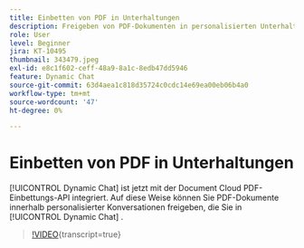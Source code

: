 ```yaml
---
title: Einbetten von PDF in Unterhaltungen
description: Freigeben von PDF-Dokumenten in personalisierten Unterhaltungen, die Sie in Dynamic Chat entwerfen.
role: User
level: Beginner
jira: KT-10495
thumbnail: 343479.jpeg
exl-id: e8c1f602-ceff-48a9-8a1c-8edb47dd5946
feature: Dynamic Chat
source-git-commit: 63d4aea1c818d35724c0cdc14e69ea00eb06b4a0
workflow-type: tm+mt
source-wordcount: '47'
ht-degree: 0%

---
```


# Einbetten von PDF in Unterhaltungen

[!UICONTROL Dynamic Chat]  ist jetzt mit der Document Cloud PDF-Einbettungs-API integriert. Auf diese Weise können Sie PDF-Dokumente innerhalb personalisierter Konversationen freigeben, die Sie in [!UICONTROL Dynamic Chat] .

>[!VIDEO](https://video.tv.adobe.com/v/343479/?quality=12&learn=on){transcript=true}
